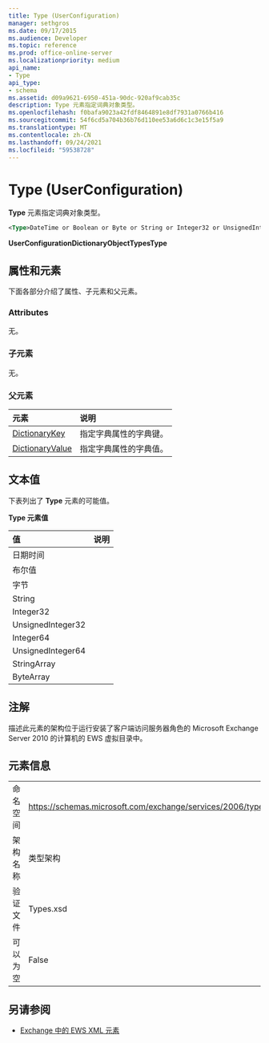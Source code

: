 ```yaml
---
title: Type (UserConfiguration)
manager: sethgros
ms.date: 09/17/2015
ms.audience: Developer
ms.topic: reference
ms.prod: office-online-server
ms.localizationpriority: medium
api_name:
- Type
api_type:
- schema
ms.assetid: d09a9621-6950-451a-90dc-920af9cab35c
description: Type 元素指定词典对象类型。
ms.openlocfilehash: f0bafa9023a42fdf8464891e8df7931a0766b416
ms.sourcegitcommit: 54f6cd5a704b36b76d110ee53a6d6c1c3e15f5a9
ms.translationtype: MT
ms.contentlocale: zh-CN
ms.lasthandoff: 09/24/2021
ms.locfileid: "59538728"
---
```

# <a name="type-userconfiguration"></a>Type (UserConfiguration)

**Type** 元素指定词典对象类型。 
  
```xml
<Type>DateTime or Boolean or Byte or String or Integer32 or UnsignedInteger32 or Integer64 or UnsignedInteger64 or StringArray or ByteArray</Type> 
```

 **UserConfigurationDictionaryObjectTypesType**
## <a name="attributes-and-elements"></a>属性和元素

下面各部分介绍了属性、子元素和父元素。
  
### <a name="attributes"></a>Attributes

无。
  
### <a name="child-elements"></a>子元素

无。
  
### <a name="parent-elements"></a>父元素

|**元素**|**说明**|
|:-----|:-----|
|[DictionaryKey](dictionarykey.md) <br/> |指定字典属性的字典键。  <br/> |
|[DictionaryValue](dictionaryvalue.md) <br/> |指定字典属性的字典值。  <br/> |
   
## <a name="text-value"></a>文本值

下表列出了 **Type** 元素的可能值。 
  
**Type 元素值**

|**值**|**说明**|
|:-----|:-----|
|日期时间  <br/> ||
|布尔值  <br/> ||
|字节  <br/> ||
|String  <br/> ||
|Integer32  <br/> ||
|UnsignedInteger32  <br/> ||
|Integer64  <br/> ||
|UnsignedInteger64  <br/> ||
|StringArray  <br/> ||
|ByteArray  <br/> ||
   
## <a name="remarks"></a>注解

描述此元素的架构位于运行安装了客户端访问服务器角色的 Microsoft Exchange Server 2010 的计算机的 EWS 虚拟目录中。
  
## <a name="element-information"></a>元素信息

|||
|:-----|:-----|
|命名空间  <br/> |https://schemas.microsoft.com/exchange/services/2006/types  <br/> |
|架构名称  <br/> |类型架构  <br/> |
|验证文件  <br/> |Types.xsd  <br/> |
|可以为空  <br/> |False  <br/> |
   
## <a name="see-also"></a>另请参阅



- [Exchange 中的 EWS XML 元素](ews-xml-elements-in-exchange.md)

